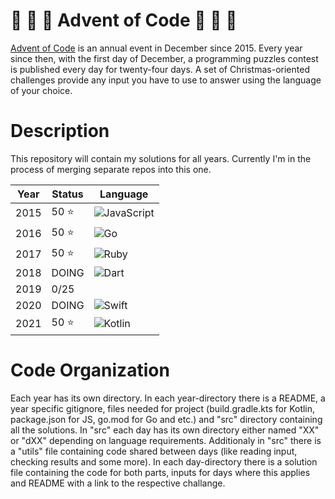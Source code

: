 # :christmas_tree: :santa: :christmas_tree: Advent of Code :christmas_tree: :santa: :christmas_tree:

[Advent of Code](https://adventofcode.com/) is an annual event in December since 2015.
Every year since then, with the first day of December, a programming puzzles contest is published every day for twenty-four days.
A set of Christmas-oriented challenges provide any input you have to use to answer using the language of your choice.

# Description

This repository will contain my solutions for all years. Currently I'm in the process of merging separate repos into this one.

| Year | Status    | Language |
| ---- | --------- | -------- |
| 2015 | 50 :star: | <img alt="JavaScript" src="https://img.shields.io/badge/JavaScript-444444.svg?logo=javascript"> |
| 2016 | 50 :star: | <img alt="Go" src="https://img.shields.io/badge/Go-444444.svg?logo=go"> |
| 2017 | 50 :star: | <img alt="Ruby" src="https://img.shields.io/badge/Ruby-444444.svg?logo=ruby&logoColor=CC342D"> |
| 2018 | DOING     | <img alt="Dart" src="https://img.shields.io/badge/Dart-444444.svg?logo=dart&logoColor=0175C2"> |
| 2019 | 0/25      | |
| 2020 | DOING     | <img alt="Swift" src="https://img.shields.io/badge/Swift-444444.svg?logo=swift"> |
| 2021 | 50 :star: | <img alt="Kotlin" src="https://img.shields.io/badge/Kotlin-444444.svg?logo=Kotlin"> |

# Code Organization

Each year has its own directory. In each year-directory there is a README, a year specific gitignore, files needed for project 
(build.gradle.kts for Kotlin, package.json for JS, go.mod for Go and etc.) and "src" directory containing
all the solutions. In "src" each day has its own directory either named "XX" or "dXX" depending on language requirements.
Additionaly in "src" there is a "utils" file containing code shared between days (like reading input, checking results
and some more). In each day-directory there is a solution file containing the code for both parts, inputs for days where this applies
and README with a link to the respective challange.

[^aoc]:
    [Advent of Code][aoc] – an annual event in December since 2015.
    Every year since then, with the first day of December, a programming puzzles contest is published every day for twenty-four days.
    A set of Christmas-oriented challenges provide any input you have to use to answer using the language of your choice.

[aoc]: https://adventofcode.com
